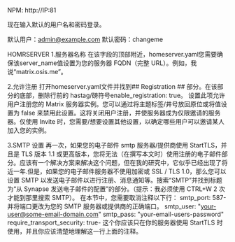 NPM:
http://IP:81

现在输入默认的用户名和密码登录。

默认用户：admin@example.com
默认密码：changeme

HOMRSERVER
1.服务器名称
在该字段的顶部附近，homeserver.yaml您需要确保该server_name值设置为您的服务器 FQDN（完整 URL）。例如，我说“matrix.osis.me”。

2.允许注册
打开homeserver.yaml文件并找到## Registration ## 部分。在该部分的底部，删除行前的 hastag/磅符号enable_registration: true。
设置此项允许用户注册您的 Matrix 服务器实例。您可以通过将主题标签/井号放回原位或将值设置为 false 来禁用此设置。这将关闭用户注册，并使服务器成为仅限邀请的服务器。仅使用 Invite 时，您需要/想要设置其他设置，以确定哪些用户可以邀请某人加入您的实例。

3.SMTP 设置
再一次，如果您的电子邮件 smtp 服务器/提供商使用 StartTLS，并且是 TLS 版本 1.1 或更高版本，您将无法（在撰写本文时）使用注册的电子邮件部分。应该有一个解决方案来解决这个问题，但在我的研究中，它似乎已经出现了将近一年.但是，如果您的电子邮件服务器不使用加密或 SSL / TLS 1.0，那么您可以设置 SMTP 以发送电子邮件以进行注册、消息通知等。搜索“SMTP”并找到标题为“从 Synapse 发送电子邮件的配置”的部分。（提示：我必须使用 CTRL+W 2 次才能到那里搜索 SMTP）。
在本节中，您需要取消注释以下行：
smtp_port: 587- 并将端口更改为您的 SMTP 服务器或提供商的正确端口。
smtp_user: "your-user@some-email-domain.com"
smtp_pass: "your-email-users-password"
require_transport_security: true- 这个你应该只在你的服务器使用 StartTLS 时使用，并且你应该清楚地理解这一行上面的注释。

